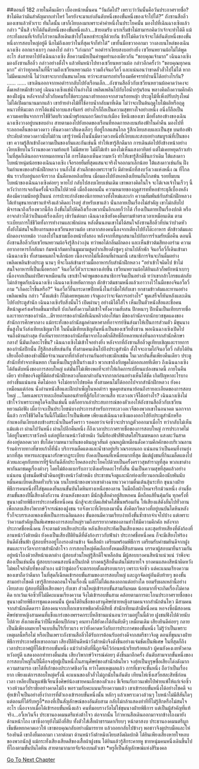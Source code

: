 ##ตอนที่ 182 ภายในคืนเดียว เบื้องหน้าหมื่นคน
“วันถัดไป? เพราะว่าวันนั้นคือวันประกาศรายชื่อ? ข้าไม่คิดว่ามันสำคัญมากเท่าไหร่ ใครยังจะมาแย่งอันดับหนึ่งของขั้นหนึ่งของเจ้าไปได้?” ถังซานสือลิ่วมองเขาแล้วหัวเราะ
ทันใดนั้น เขาก็เงียบลงมาเพราะคำคำหนึ่งในประโยคนั้น มองไปที่เฉินฉางเซิงแล้วกล่าว “นั่นสิ เจ้าได้อันดับหนึ่งของขั้นหนึ่งแล้ว...ข้ายอมรับ แรกเริ่มข้าไม่สามารถคิดว่าเจ้าจะทำได้ดี แม้กระทั่งตอนที่เจ้ากับโก่วหานสือเดินเข้าไปในหอชำระธุลีด้วยกัน ข้าก็ไม่คิดว่าเจ้าจะได้อันดับหนึ่งของขั้นหนึ่งการสอบใหญ่อยู่ดี นึกไม่ถึงเลยว่าในที่สุดเจ้าก็ทำได้”
เขายื่นมือขวาออกมา วางลงบนไหล่ของเฉินฉางเซิง ออกแรงเบาๆ กดลงไป กล่าว “เก่งมาก” หอตำราเงียบสงบอย่างยิ่ง เซวียนหยวนผ้อไม่ได้พูดอะไร ส่งสายตาไปยังเฉินฉางเซิง สื่อความนัยเป็นคำพูดทำนองเดียวกัน
“ขอบคุณเจ้ามาก”
เฉินฉางเซิงมองถังซานสือลิ่ว กล่าวอย่างตั้งใจ แล้วหันหน้าไปทางเซวียนหยวนผ้อ กล่าวอีกครั้งว่า “ขอบคุณทุกคนมาก”
คำว่าทุกคนในที่นี้รวมถึงเซวียนหยวนผ้อ รวมถึงจินอวี้ลวี่ และแน่นอนว่าขาดลั่วลั่วไปไม่ได้ หากไม่มีคนเหล่านี้ ไม่ว่าเขาจะบากบั่นขนาดไหน ทว่าจะสามารถทำเรื่องมหัศจรรย์ปานนี้ได้อย่างไรกัน?
……
……
เขาเดินออกจากหอตำรากลับไปยังเรือนเล็ก...ถังซานสือลิ่วกับเซวียนหยวนผ้อคาดว่าคงจะดื่มเหล้าหมักข้าวอยู่ เฉินฉางเซิงแช่น้ำในอ่างไม้ เพลิดเพลินไปกับไอน้ำกรุ่นร้อน พลางคิดถึงความคึกคักของฝั่งนู้น
หลังจากลั่วลั่วกับคนรับใช้ตระกูลนางย้ายออกจากสวนร้อยหญ้า ประตูไม้ที่เพิ่งปรับปรุงใหม่ไม่ได้เปิดมานานมากแล้ว เขาย้ายอ่างไม้ที่ใช้อาบน้ำกลับมาที่เดิม
ไม่ว่าจะเป็นต้นฤดูใบไม้ผลิหรือฤดูหนาวที่หิมะตก การได้แช่น้ำอาบแสงจันทร์ อย่างไรก็ถือเป็นความสุขทางใจอย่างหนึ่ง อนึ่งก็ถือเป็นความเคยชินจากการใช้ชีวิตบริเวณน้ำพุร้อนนอกวัดเก่าแก่เมือง ซีหนิงของเขา
มือทั้งสองข้างของเฉินฉางเซิงวางอยู่บนขอบอ่าง สายตามองไปยังยอดของเรือนที่ทอดกายลงบนท้องฟ้าในค่ำคืน มองไปที่ระลอกคลื่นของดวงดาว เห็นดวงดาวสีแดงเล็กๆ ที่อยู่ไกลแสนไกล รู้สึกเงียบสงบและเป็นสุข
บนท้องฟ้าประดับด้วยดวงดาวนับไม่ถ้วน เขารู้ว่าหนึ่งในนั้นมีดาวดวงหนึ่งที่เงียบและสงบอย่างสมบูรณ์ที่เป็นของเขา ความรู้สึกเข้าถึงความเป็นของกันและกันเช่นนี้ ทำให้เขารู้สึกดีมาก
การเดินต่อไปยังข้างหน้าอย่างเงียบเชียบในวังวนของความท้อแท้ ไม่มีสหาย ไม่มีไม้เท้า มองไม่เห็นแสงอาทิตย์ แต่ไม่เคยหยุดก้าวเท้า ในที่สุดก็เดินออกจากหมอกหนาได้ การได้มองเห็นความหวัง ทำให้เขารู้สึกดีขึ้นกว่าเดิม
ใต้แสงดาว ใบหน้าหนุ่มน้อยของเฉินฉางเซิง เจือรอยยิ้มที่สุดแสนจะจริงใจออกมาเล็กน้อย
ใต้แสงดาวเช่นกัน ฝั่งริมกำแพงของสำนักฝึกหลวง บนกิ่งไม้ ส่วนลึกของพระราชวัง มีตำหนักที่สงบวังเวงแห่งหนึ่ง ณ ที่ไกลพ้น ราวกับอยู่นอกจักรวาล นั่นคือหอหลิงเยียน
เมื่อมองไปยังหอหลิงเยียนอันไกลพ้น รอยยิ้มบนใบหน้าของเฉินฉางเซิงค่อยๆ หายไป กลับไปสงบเงียบเช่นเดิม เขาพลางคิดในใจ จะได้เจอเจ้าในเร็วๆ นี้ หวังว่าการเจอกันครั้งนี้จะเป็นไปด้วยดี
เมื่อถึงตอนนั้น ความหมายของฤดูสารทที่หอชำระธุลีเบื้องหลังต้องมีความนัยอยู่เป็นแน่ การปะทะกำลังของนิกายหลวงทั้งใหม่และเก่า ความสัมพันธ์กับสำนักฝึกหลวง ใต้เท้ามุขนายกชราแท้จริงแล้วคิดอะไรอยู่ สำหรับเขาแล้ว นั่นกลายเป็นเรื่องไม่สำคัญ เขาไม่กลับไปพิจารณาถึงเรื่องพวกนี้อีก ถึงขั้นไม่ไปคิดถึงเรื่องพวกนั้นอีกเลยก็ว่าได้
เรื่องเป็นตายเป็นเรื่องปกติ หรืออาจกล่าวได้ว่าเป็นแค่เรื่องเล็กๆ
เช้าวันต่อมา เฉินฉางเซิงยังคงตื่นยามห้าตรงเวลาเหมือนเดิม ตามระเบียบการใช้ชีวิตทั้งการทำงานและพักผ่อน หลังตื่นนอนเขาไม่ได้สนใจถังซานสือลิ่วที่บ่นว่าปวดหัว ทั้งยังไม่สนใจเสียงกรนของเซวียนหยวนผ้อ เขาลากสองคนนี้ลงจากเตียงไปยังโต๊ะอาหาร ตักข้าวต้มและผักดองจากหม้อ วางลงไปในชามเบื้องหน้าทั้งสอง
หลังจากที่สนุกสนานไปกับการร่ำเมรัยเมื่อคืน ตอนนี้ถังซานสือลิ่วกับเซวียนหยวนผ้อจึงรู้สึกง่วงงุ่น ทว่าพอได้กลิ่นผักดอง และเห็นข้าวต้มสีทองอร่าม ความอยากอาหารก็กลับมา ก้มหน้าก้มตากินมูมมามสูดปากเสียงดังซูดๆ
ผ่านไปสักพัก จินอวี้ลวี่ก็เดินเข้ามา
เฉินฉางเซิง ทั้งสามคนตกใจเล็กน้อย เนื่องจากไม่กี่เดือนที่ผ่านมานี้ เสนาธิการจินจะกินดื่มอย่างเพลิดเพลินข้างประตู นานๆ ทีจะโผล่เข้ามาร่วมมื้ออาหารกับสำนักฝึกหลวง
“อย่าเข้าใจผิดไป ข้าไม่สนใจอาหารที่เป็นเนื้อหรอก”
จินอวี้ลวี่หัวเราะพลางเอ่ยขึ้น เซวียนหยวนผ้อได้ยินแล้วก็พยักหน้าเบาๆ เนื่องจากเป็นเผ่าปีศาจเหมือนกัน เขาเข้าใจคำพูดของเสนาธิการจินเป็นอย่างดี ทว่าเขากล้าโกรธแต่กลับไม่กล้าพูดกับเฉินฉางเซิง
เฉินฉางเซิงหยัดกายลุก ตักข้าวต้มชามหนึ่งแล้วเอาวางไว้ในมือของจินอวี้ลวี่ ถาม “เกิดอะไรขึ้นหรือ?”
จินอวี้ลวี่ยื่นกระดาษปึกหนึ่งในกำมือให้กับเขา ยกชามข้าวต้มและทานอย่างเพลิดเพลิน กล่าว “ตั้งแต่เช้า ก็ไม่เคยหยุดเลย เจ้าดูเองว่าจะจัดการอย่างไร”
พูดเสร็จก็หันหลังและเดินไปยังประตูสำนัก
เฉินฉางเซิงรับสิ่งนั้นไว้ เปิดผ่านๆ อย่างมิได้ใส่ใจ เห็นเป็นตัวหนังสือและชื่อคน สีหน้าดูเคร่งเครียดขึ้นมาทันที บังเกิดทั้งความไม่เข้าใจทั้งความสับสน
ปึกหนาๆ ปึกนั้นเป็นเทียบรายชื่อและรายการของกำนัล...มีรายการของกำนัลที่เฉินหลิวอ๋องให้มา มีของกำนัลจากนักบวชชุดแดงของสำนักการศึกษากลาง แม้กระทั่งของกำนัลมูลค่ามหาศาลที่อาจารย์ซินส่งมาให้เป็นการส่วนตัว มีขุนนางชั้นสูงในวังส่งเทียบเชิญมาให้ ในนั้นมีเทียบเชิญอันหนึ่งเป็นของเซวียสิ่งชวน พอเฉินฉางเซิงเปิดไปจนถึงด้านล่างสุด ยังเห็นรายการของกำนัลที่มาจากโถงศักดิ์สิทธิ์อีกหลายแห่งที่นอกจากสำนักศึกษากลาง!
นี่มันเกิดอะไรขึ้น? เฉินฉางเซิงไม่เข้าใจอย่างยิ่ง หลังจากที่ถังซานสือลิ่วดูเทียบเชิญและรายการของกำนัลปึกนั้น ก็รู้สึกสงสัยเช่นกัน ทั้งสามคนเดินไปถึงประตูสำนัก ตั้งใจจะถามไถ่จินอวี้ลวี่ กลับได้ยินเสียงอื้ออึงของช่างฝีมือจำนวนมากที่กำลังทำงานกันอย่างขะมักเขม้น ในเวลาอันสั้นเพียงคืนเดียว ประตูสำนักที่ทำจากหินหยก เริ่มเห็นเป็นรูปเป็นร่างแล้ว พวกเขาถึงกับพูดไม่ออกเลยทีเดียว
ถึงเฉินฉางเซิงได้อันดับหนึ่งของการสอบใหญ่ แต่มันก็ไม่เพียงพอที่จะทำให้เกิดการเปลี่ยนแปลงขนาดนี้ ภายในคืนเดียว ท่าทีของจิงตูที่มีต่อสำนักฝึกหลวงก็แตกต่างกันจากกาลก่อนอย่างเห็นได้ชัด เกิดปัญหาอะไรบางอย่างขึ้นแน่นอน
คิดไม่ออก จึงไม่อยากไปขบคิด ทั้งสามคนไม่ได้ออกไปจากสำนักฝึกหลวง ยังคงเหมือนแต่ก่อน นั่งอ่านหนังสือและฝึกบำเพ็ญในหอตำรา พูดคุยสนทนาย้อนถึงรายละเอียดของการสอบใหญ่
...โดยเฉพาะรายละเอียดในตอนท้ายที่สู้กับโก่วหานสือ
ทะลวงอเวจีได้อย่างไร? เฉินฉางเซิงไม่เข้าใจว่าเพราะเหตุใดจึงเป็นเช่นนี้ แต่ก็อยากเล่าประสบการณ์ของตัวเองให้ถังซานสือลิ่วกับเซวียนหยวนผ้อฟัง เผื่อว่าจะเป็นประโยชน์บางประการสำหรับการทะลวงอเวจีของพวกเขาในอนาคต
นอกจากนี้แล้ว การใช้ชีวิตในวันนี้ก็ไม่มีอะไรเป็นพิเศษ เพียงแต่เฉินฉางเซิงมองออกไปยังประตูสำนักหรือกำแพงอันเงียบสงบข้างสระน้ำเป็นครั้งคราว รอคอยว่าเจ๋อซิ่วจะปรากฏตัวออกมาเมื่อไร ทว่ากลับไม่เห็นแม้แต่เงา
ผ่านไปวันหนึ่ง ผ่านไปอีกคืนหนึ่ง ก็ถึงเวลาประกาศรายชื่อของการสอบใหญ่
การประกาศไม่ได้อยู่ในพระราชวังหลี แต่อยู่ที่ลานหน้าวังต้าหมิง วันนี้ท้องฟ้าสีฟ้าสดใสไร้เมฆหมอก แสงตะวันสาดส่องอยู่ตลอดเวลา ขับไล่ความหนาวเย็นของต้นฤดูวสันต์ อุณหภูมิเหมือนดั่งความคึกคักของบริเวณลาน
ร้านค้ารายทางที่ขายเก้าอี้ที่นั่ง บริการเมล็ดแตงและน้ำชาอยู่บริเวณรอบนอก แน่นอนว่าเป็นคนที่งานยุ่งมากที่สุด ทหารและขุนนางรักษากฎระเบียบ ยังคงเป็นคนที่เหนื่อยมากที่สุด มีแต่ฝูงชนที่กินเมล็ดแตงไปด้วยและคุยกับทหารที่รู้จักกันดีสักประโยคสองประโยคไปด้วยเป็นครั้งคราวสุขสำราญที่สุด พวกเขาต่างพากันมาชมดูเรื่องต่างๆ โดยไม่ต้องแบกรับภาวะตึงเครียดอะไรทั้งสิ้น นั่นเป็นความสุขที่สุดแล้วอย่างแน่นอน
ฝูงชนมืดฟ้ามัวดินอยู่ข้างหน้าวังต้าหมิง ประชาชนจิงตูและนักท่องเที่ยวนอกเมืองนับพันนับหมื่นคนเบียดเสียดทั่วบริเวณ บนใบหน้าของพวกเขาต่างฉายแววความตื่นเต้นลุ้นระทึก
ขุนนางฝ่ายพิธีการคนหนึ่งที่ใส่ชุดแดงยืนบนขั้นบันไดหินทางเหนือของลาน ในมือถือผ้าไหมจารึกม้วนหนึ่ง อ่านชื่อสามขั้นของปีนี้เสียงดังกังวาน
ด้านหลังของเขา มีนักสู้เสื้อดำอยู่สิบหกคน มือถือแส้ยืนคุ้มกัน ทุกครั้งที่ขุนนางฝ่ายพิธีการประกาศชื่อหนึ่งคน นักสู้จะสะบัดแส้ฟาดใส่พื้นพร้อมกัน ให้เสียงแส้ดังลั่นไปทั่วลาน เพื่อกลบเสียงวิพากษ์วิจารณ์ของฝูงชน รอจังหวะที่เงียบลงมานั้น สังคีตกวีหลวงที่อยู่บนบันไดหินหลังรั้วก็จะบรรเลงเพลงเพื่อเป็นการเฉลิมฉลอง
ขั้นตอนมีความเรียบง่ายถึงขั้นซ้ำซากจำเจไปบ้าง แต่เพราะว่าความสำคัญเป็นพิเศษของการสอบใหญ่รวมถึงบรรยากาศของลานทำให้มีความคึกคัก หลังจากประกาศชื่อหนึ่งคน ก็จะตามด้วยเสียงประทัด หลังเสียงประทัดเป็นเสียงเพลง และสุดท้ายเสียงที่ดังก้องที่ลานหน้าวังต้าหมิง ยังคงเป็นเสียงปีติยินดีที่ดังก้องราวกับฟ้าผ่า
ประกาศชื่อหนึ่งคน ก็จะมีเสียงโห่ร้องยินดีดังขึ้นฟ้า ผู้สอบที่รออยู่โถงรองด้านข้าง จัดเสื้อผ้า เตรียมพร้อมพิธีการ เตรียมรับคำชมยินดีจากฝูงชนและรางวัลจากราชสำนักต้าโจว
การสอบใหญ่คัดเลือกทั้งหมดสี่สิบสามคน บรรดาผู้สอบมายืนรวมกันอยู่หน้าโถงด้วยสีหน้าแตกต่าง ผู้สอบส่วนใหญ่รู้สึกดีใจเหลือล้น มีผู้สอบบางคนสีหน้าแน่วแน่ ว่าพึงจะต้องเป็นเช่นนั้น ผู้สอบบางคนสงบนิ่งเป็นปกติ บางคนรู้สึกตื่นเต้นไม่สบายใจ บางคนแสดงสีหน้าผิดหวัง ไม่พอใจลำดับที่ของตัวเอง
แม้ว่าซูม่ออวี๋จะตกรอบตั้งแต่รอบแรกๆ เพราะเจ๋อซิ่ว แต่คะแนนเรียงความของเขาถือว่าดีมาก ในที่สุดก็เฉียดเข้ารอบขั้นสามของการสอบใหญ่ และถูกจัดอยู่อันดับท้ายๆ ของขั้นสามอย่างโชคดี เขารู้สึกทอดถอนใจในเรื่องนี้ แต่ก็ไม่ได้แสดงออกแต่อย่างใด ยอมรับผลเหล่านี้อย่างเงียบสงบ ผู้สอบที่มีชื่อเสียงพอๆ กับเขา ส่วนใหญ่เข้ารอบขั้นสามกันหมด น้อยมากที่จะเกิดเรื่องไม่คาดคิด ยกเว้นเจ๋อซิ่วที่ไม่มีคะแนนเรียงความ จึงไม่เข้ารอบขั้นสาม คล้อยตามการตะโกนประกาศรายชื่อของขุนนางฝ่ายพิธีการชุดแดงคนนั้น ผู้คนได้ยินชื่อของสานุศิษย์ชายหญิงสามคนจากสำนักต้นไหว มีสามคนจากสำนักเด็ดดารา มีสองคนจากเทือกเขาเทพธิดาศักดิ์สิทธิ์ สำนักเทียนเต้ามีหนึ่งคน หอจงซื่อมีสองคน ศิษย์ชายหญิงสามคนที่แข็งแกร่งของพรรคกระบี่หลีซานแน่นอนว่ารวมอยู่ในนี้ด้วย
ฝูงชนฟังไปด้วยนับไปด้วย สังเกตเห็นว่าปีนี้เหมือนปีก่อนๆ คนทางใต้ยังคงได้อันดับดีๆ เหมือนเดิม เสียงยินดีค่อยๆ กลายเป็นมีเพียงลมหายใจแบบสิ้นไร้เรี่ยวแรง ทว่ายิ่งคาดหวังกับการประกาศของขั้นหนึ่ง ไม่รู้ว่าเป็นเพราะเหตุผลนี้หรือไม่ หรือเป็นเพราะถังซานสือลิ่วได้รับการต้อนรับอย่างดีจากสตรีชาวจิงตู ตอนที่ขุนนางฝ่ายพิธีการประกาศชื่อเขาออกมา เสียงปีติยินดีหน้าวังต้าหมิงจึงดังขึ้นอย่างแจ่มชัดเป็นพิเศษ
ในที่สุดก็ถึงเวลาประกาศผู้ที่ได้เข้ารอบขั้นหนึ่ง แม้ว่าลำดับที่นี้ถูกจัดไว้ก่อนหน้าเรียบร้อยแล้ว ผู้คนยังคงเงยหัวคาดหวังอยู่ดี แสดงออกท่าทางตื่นเต้น เสียงวิพากษ์วิจารณ์ค่อยๆ ดังขึ้นมาอีกครั้ง
อันดับสามจากขั้นหนึ่งของการสอบใหญ่ในปีนี้คือจงฮุ่ยผู้เป็นหนึ่งในสานุศิษย์ของสำนักต้นไหว จงฮุ่ยเป็นบุรุษชื่อเสียงโด่งดังมากความสามารถ เขาได้ที่เก้าของประกาศชิงอวิ๋น ทว่าโดยเหตุผลแล้ว การที่เขาจะขั้นหนึ่ง ถือว่าเป็นเรื่องยาก เพียงแต่การสอบใหญ่ครั้งนี้ คะแนนของลั่วลั่วไม่ถูกนับในอันดับ เทียนไห่เซิ่งเสวี่ยสละสิทธิ์ก่อนเวลา เหลียงปั้นหูแพ้ชีเจียนซึ่งศิษย์น้องชายคนเล็กของตัวเอง ชีเจียนกับกวนเฟยไป๋พ่ายแพ้ให้แก่เจ๋อซิ่ว จวงห้วนอวี่ปราชัยอย่างคาดไม่ถึง พอรวมกับคะแนนเรียงความแล้ว เขาเข้ารอบขั้นหนึ่งได้อย่างโชคดี
จงฮุ่ยเข้าใจเป็นอย่างยิ่งว่าการที่ตัวเองเข้ารอบขั้นหนึ่งนั้น หลักๆ แล้วเพราะดวงล้วนๆ ใบหน้าไม่มีสีสันใดๆ แต่ตอนที่ได้รับหรูอี้*ทองที่เป็นสัญลักษณ์ของอันดับสาม กลับไม่กล้าแสดงท่าทีที่ไม่รู้สึกหรือไม่สนใจอะไร เนื่องจากเมื่อได้เข้ารอบขั้นหนึ่งแล้ว คนที่มอบรางวัลไม่ใช่ขุนนางฝ่ายพิธีการ แต่เป็นผู้สำคัญที่แท้จริง...อวี้เหวินจิ้ง ประธานองคมนตรีแห่งต้าโจว
ต่อจากนั้น โก่วหานสือเดินออกมาจากข้างโถงมายังด้านหน้าโถง เขาซึ่งอายุยังไม่ถึงยี่สิบ ทั้งตัวใส่เสื้อผ้าธรรมดาเรียบๆ หน้าตาสงบ ประธานองคมนตรีผูกเข็มขัดหยกคาดเอวให้ เขาขอบคุณกลับอย่างมีมารยาท แล้วถอยกลับไปข้างๆ พอชาวจิงตูปรบมือและโห่ร้องยินดี เขาถึงยิ้มออกมา
เวลาต่อมา ด้านหน้าวังต้าหมิงเงียบสงัดผิดปกติ ได้ยินเพียงเสียงหายใจหอบของพวกนักสู้ แม้กระทั่งเสียงเสียดสีของเสื้อผ้าฝูงชน ได้ยินแล้วรู้สึกระคายหู
ชายหนุ่มคนหนึ่งเดินขึ้นไปที่โถงตามขั้นบันไดหิน
สายตามากมายจับจ้องบนตัวเขา
*หรูอี้เป็นสัญลักษณ์แห่งสิริมงคล


[Go To Next Chapter]( ./184.md)